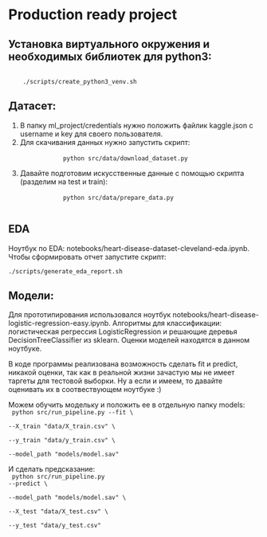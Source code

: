 # Production ready project

## Установка виртуального окружения и необходимых библиотек для python3:
<code>
    ./scripts/create_python3_venv.sh
</code>

## Датасет:
<ol>
    <li>
        В папку ml_project/credentials нужно положить файлик kaggle.json c username и key для своего пользователя.
    </li>
    <li>
        Для скачивания данных нужно запустить скрипт:
        </br>
        <code>
            python src/data/download_dataset.py
        </code>
    </li>
    <li>
        Давайте подготовим искусственные данные с помощью скрипта (разделим на test и train):
        </br>
        <code>
            python src/data/prepare_data.py
        </code>
        </br>
    </li>
</ol>

## EDA
Ноутбук по EDA: notebooks/heart-disease-dataset-cleveland-eda.ipynb. Чтобы сформировать отчет запустите скрипт:
</br>
<code>
    ./scripts/generate_eda_report.sh
</code>

## Модели:
Для прототипирования использовался ноутбук notebooks/heart-disease-logistic-regression-easy.ipynb. Алгоритмы для классификации: логистическая регрессия LogisticRegression и решающие деревья DecisionTreeClassifier из sklearn. Оценки моделей находятся в данном ноутбуке.
</br>

В коде программы реализована возможность сделать fit и predict, никакой оценки, так как в реальной жизни зачастую мы не имеет таргеты для тестовой выборки. Ну а если и имеем, то давайте оценивать их в соотвествующем ноутбуке :)
</br>

Можем обучить модельку и положить ее в отдельную папку models:
</br>
<code>
    python src/run_pipeline.py --fit \\  
                               --X_train "data/X_train.csv" \\  
                               --y_train "data/y_train.csv" \\  
                               --model_path "models/model.sav"
</code>
</br>

И сделать предсказание:
</br>
<code>
    python src/run_pipeline.py --predict \\  
                               --model_path "models/model.sav" \\  
                               --X_test "data/X_test.csv" \\  
                               --y_test "data/y_test.csv"                
</code>